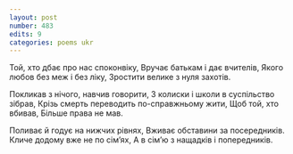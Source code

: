 ```yaml
---
layout: post
number: 483
edits: 9
categories: poems ukr
---
```


Той, хто дбає про нас споконвіку,
Вручає батькам і дає вчителів, 
Якого любов без меж і без ліку,
Зростити велике з нуля захотів. 

Покликав з нічого, навчив говорити,
З колиски і школи в суспільство зібрав,
Крізь смерть переводить по-справжньому жити,
Щоб той, хто вбивав,
Більше права не мав. 

Поливає й годує на нижчих рівнях,
Вживає обставини за посередників. 
Кличе додому вже не по сім’ях, 
А в сім’ю з нащадків і попередників.
